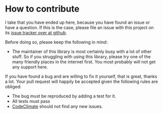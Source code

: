 # How to contribute

I take that you have ended up here, because you have found an issue or have a
question. If this is the case, please file an issue with this project on its
[issue tracker over at github][issues].

Before doing so, please keep the following in mind:

* The maintainer of this library is most certainly busy with a lot of other
  stuff. So if you struggling with using this library, please try one of the
  many friendly places in the internet first. You most probably will not get
  any support here.

If you have found a bug and are willing to fix it yourself, that is great,
thanks a lot. Your pull request will happily be accepted given the following
rules are obliged:

* The bug must be reproduced by adding a test for it.
* All tests must pass
* [CodeClimate] should not find any new issues.

[CodeClimate]: https://codeclimate.com/github/corvus-ch/logr
[issues]: https://github.com/corvus-ch/logr/issues
